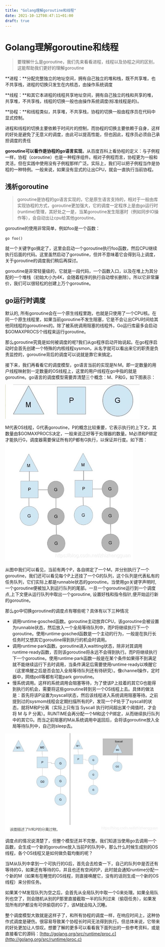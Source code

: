 ```yaml
---
title: "Golang理解goroutine和线程"
date: 2021-10-12T08:47:11+01:00
draft: true
---
```


# Golang理解goroutine和线程

> 要理解什么是goroutine，我们先来看看进程，线程以及协程之间的区别，这能帮助我们更好的理解goroutine

**进程：**分配完整独立的地址空间，拥有自己独立的堆和栈，既不共享堆，也不共享栈，进程的切换只发生在内核态，由操作系统调度

**线程：**和其它本进程的线程共享地址空间，拥有自己独立的栈和共享的堆，共享堆，不共享栈，线程的切换一般也由操作系统调度(标准线程是的)。

**协程：**和线程类似，共享堆，不共享栈，协程的切换一般由程序员在代码中显式控制。

进程和线程的切换主要依赖于时间片的控制，而协程的切换主要依赖于自身，这样的好处是避免了无意义的调度，由此可以提高性能，但也因此，程序员必须自己承担调度的责任

**goroutine可以看作是协程的go语言实现**，从百度百科上看协程的定义：与子例程一样，协程（coroutine）也是一种程序组件。相对子例程而言，协程更为一般和灵活，但在实践中使用没有子例程那样广泛。实际上，我们可以把子例程当作是协程的一种特例。一般来说，如果没有显式的让出CPU，就会一直执行当前协程。

## 浅析goroutine
> goroutine是协程的go语言实现的，它是原生语言支持的，相对于一般由库实现协程的方式，goroutine更加强大，它的调度一定程序上是由go运行时(runtime)管理，其好处之一是，当某goroutine发生阻塞时（例如同步IO操作等），会自动出让cpu给其他goroutine。

goroutine的使用非常简单，例如foo是一个函数：

`go foo()`

就一个关键字go搞定了，这里会启动一个goroutine执行foo函数，然后CPU继续执行后面的代码。这里虽然启动了goroutine，但并不意味着它会得到马上调度，关于goroutine的调度我们稍后再探讨。

goroutine是非常轻量级的，它就是一段代码，一个函数入口，以及在堆上为其分配的一个堆栈（初始大小为4K，会随着程序的执行自动增长删除）。所以它非常廉价，我们可以很轻松的创建上万个goroutine。

## go运行时调度
默认的, 所有goroutine会在一个原生线程里跑，也就是只使用了一个CPU核。在同一个原生线程里，如果当前goroutine不发生阻塞，它是不会让出CPU时间给其他同线程的goroutines的。除了被系统调用阻塞的线程外，Go运行库最多会启动$GOMAXPROCS个线程来运行goroutine。

那么goroutine究竟是如何被调度的呢?我们从go程序启动开始说起。在go程序启动时会首先创建一个特殊的内核线程sysmon，从名字就可以看出来它的职责是负责监控的，goroutine背后的调度可以说就是靠它来搞定。

接下来，我们再看看它的调度模型，go语言当前的实现是N:M。即一定数量的用户线程映射到一定数量的OS线程上，这里的用户线程在go中指的就是goroutine。go语言的调度模型需要弄清楚三个概念：M、P和G，如下图表示：

![](media/16269392523025/16269394830521.jpg)

M代表OS线程，G代表goroutine，P的概念比较重要，它表示执行的上下文，其数量由$GOMAXPROCS决定，一般来说正好等于处理器的数量。M必须和P绑定才能执行G，调度器需要保证所有的P都有G执行，以保证并行度。如下图：
![](media/16269392523025/16269395011033.jpg)

从图中我们可以看见，当前有两个P，各自绑定了一个M，并分别执行了一个goroutine，我们还可以看见每个P上还挂了一个G的队列，这个队列是代表私有的任务队列，它们实际上都是runnable状态的goroutine。当使用go关键字声明时,一个goroutine便被加入到运行队列的尾部。一旦一个goroutine运行到一个调度点,上下文便从运行队列中取出一个goroutine, 设置好栈和指令指针,便开始运行新的goroutine。

那么go中切换goroutine的调度点有哪些呢？具体有以下三种情况

- 调用runtime·gosched函数。goroutine主动放弃CPU，该goroutine会被设置为runnable状态，然后放入一个全局等待队列中，而P将继续执行下一个goroutine。使用runtime·gosched函数是一个主动的行为，一般是在执行长任务时又想其它goroutine得到执行的机会时调用。
- 调用runtime·park函数。goroutine进入waitting状态，除非对其调用runtime·ready函数，否则该goroutine将永远不会得到执行。而P将继续执行下一个goroutine。使用runtime·park函数一般是在某个条件如果得不到满足就不能继续运行下去时调用，当条件满足后需要使用runtime·ready以唤醒它（这里唤醒之后是否会加入全局等待队列还有待研究）。像channel操作，定时器中，网络poll等都有可能park goroutine。
- 慢系统调用。这样的系统调用会阻塞等待，为了使该P上挂着的其它G也能得到执行的机会，需要将这些goroutine转到另一个OS线程上去。具体的做法是：首先将该P设置为syscall状态，然后该线程进入系统调用阻塞等待。之前提到过的sysmom线程会定期扫描所有的P，发现一个P处于了syscall的状态，就将M和P分离（实际上只有当 Syscall 执行时间超出某个阈值时，才会将 M 与 P 分离）。RUNTIME会再分配一个M和这个P绑定，从而继续执行队列中的其它G。而当之前阻塞的M从系统调用中返回后，会将该goroutine放入全局等待队列中，自己则sleep去。

![](media/16269392523025/16269395275771.jpg)

调度点的情况说清楚了，但整个模型还并不完整。我们知道当使用go去调用一个函数，会生成一个新的goroutine放入当前P的队列中，那么什么时候生成别的OS线程，各个OS线程又是如何做负载均衡的呢？

当M从队列中拿到一个可执行的G后，首先会去检查一下，自己的队列中是否还有等待的G，如果还有等待的G，并且也还有空闲的P，此时就会通知runtime分配一个新的M（如果有在睡觉的OS线程，则直接唤醒它，没有的话则生成一个新的OS线程）来分担任务。

如果某个M发现队列为空之后，会首先从全局队列中取一个G来处理。如果全局队列也空了，则会随机从别的P那里直接截取一半的队列过来（偷窃任务），如果发现所有的P都没有可供偷窃的G了，该M就会陷入沉睡。

整个调度模型大致就是这样子了，和所有协程的调度一样，在响应时间上，这种协作式调度是硬伤。很容易导致某个协程长时间无法得到执行。但总体来说，它带来的好处更加让人惊叹。想要了解的更多可以看看我下面列出的一些参考资料，或是直接看它的源码：[http://golang.org/src/runtime/proc.c](http://golang.org/src/runtime/proc.c)